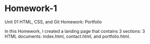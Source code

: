 # Homework-1
Unit 01 HTML, CSS, and Git Homework: Portfolio

In this Homework, I created a landing page that contains 3 sections: 3 HTML documents: index.html, contact.html, and portfolio.html.



